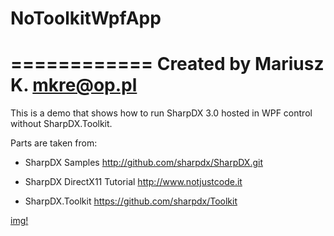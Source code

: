 # NoToolkitWpfApp
============
Created by Mariusz K.
mkre@op.pl
============

This is a demo that shows how to run SharpDX 3.0 hosted in WPF control without SharpDX.Toolkit.

Parts are taken from:

- SharpDX Samples 
    http://github.com/sharpdx/SharpDX.git
    
- SharpDX DirectX11 Tutorial 
    http://www.notjustcode.it 
    
- SharpDX.Toolkit
    https://github.com/sharpdx/Toolkit

[img!](Doc/screenshot.png)    
